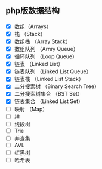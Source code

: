 ## php版数据结构

- [x] 数组（Arrays）
- [x] 栈 （Stack）
- [x] 数组栈 （Array Stack）
- [x] 数组队列 （Array Queue）
- [x] 循环队列 （Loop Queue）
- [x] 链表 （Linked List）
- [x] 链表队列 （Linked List Queue）
- [x] 链表栈 （Linked List Stack）
- [x] 二分搜索树 （Binary Search Tree）
- [x] 二分搜索树集合 （BST Set）
- [x] 链表集合 （Linked List Set）
- [ ] 映射 （Map）
- [ ] 堆
- [ ] 线段树
- [ ] Trie
- [ ] 并查集
- [ ] AVL
- [ ] 红黑树
- [ ] 哈希表